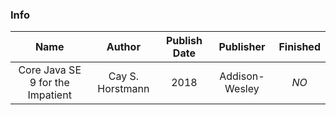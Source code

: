 ### Info

| Name | Author | Publish Date | Publisher | Finished | 
| :----: | :----: | :----: | :----: | :---: |
| Core Java SE 9 for the Impatient | Cay S. Horstmann | 2018 | Addison-Wesley | *NO*  | 
